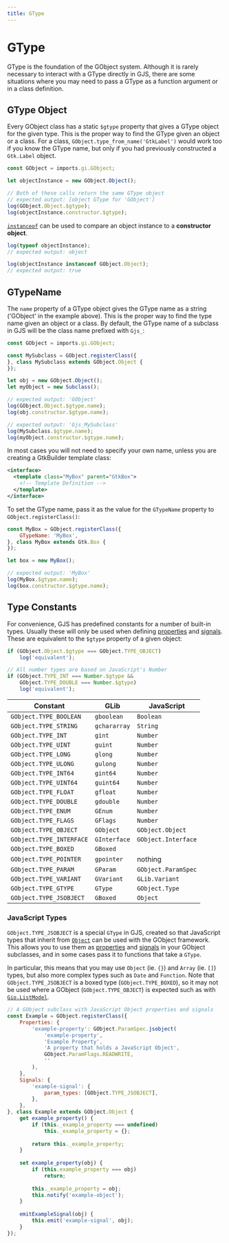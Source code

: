 ```yaml
---
title: GType
---
```


# GType

GType is the foundation of the GObject system. Although it is rarely necessary to interact with a GType directly in GJS, there are some situations where you may need to pass a GType as a function argument or in a class definition.

## GType Object

Every GObject class has a static `$gtype` property that gives a GType object for the given type. This is the proper way to find the GType given an object or a class. For a class, `GObject.type_from_name('GtkLabel')` would work too if you know the GType name, but only if you had previously constructed a `Gtk.Label` object.

```js
const GObject = imports.gi.GObject;

let objectInstance = new GObject.Object();

// Both of these calls return the same GType object
// expected output: [object GType for 'GObject']
log(GObject.Object.$gtype);
log(objectInstance.constructor.$gtype);
```

[`instanceof`][mdn-instanceof] can be used to compare an object instance to a **constructor object**.

```js
log(typeof objectInstance);
// expected output: object

log(objectInstance instanceof GObject.Object);
// expected output: true
```

[mdn-instanceof]: https://developer.mozilla.org/docs/Web/JavaScript/Reference/Operators/instanceof

## GTypeName

The `name` property of a GType object gives the GType name as a string ('GObject' in the example above). This is the proper way to find the type name given an object or a class. By default, the GType name of a subclass in GJS will be the class name prefixed with `Gjs_`:

```js
const GObject = imports.gi.GObject;

const MySubclass = GObject.registerClass({
}, class MySubclass extends GObject.Object {
});

let obj = new GObject.Object();
let myObject = new Subclass();

// expected output: 'GObject'
log(GObject.Object.$gtype.name);
log(obj.constructor.$gtype.name);

// expected output: 'Gjs_MySubclass'
log(MySubclass.$gtype.name);
log(myObject.constructor.$gtype.name);
```

In most cases you will not need to specify your own name, unless you are creating a GtkBuilder template class:

```xml
<interface>
  <template class="MyBox" parent="GtkBox">
    <!-- Template Definition -->
  </template>
</interface>
```

To set the GType name, pass it as the value for the `GTypeName` property to `GObject.registerClass()`:

```js
const MyBox = GObject.registerClass({
    GTypeName: 'MyBox',
}, class MyBox extends Gtk.Box {
});

let box = new MyBox();

// expected output: 'MyBox'
log(MyBox.$gtype.name);
log(box.constructor.$gtype.name);
```

## Type Constants

For convenience, GJS has predefined constants for a number of built-in types. Usually these will only be used when defining [properties](subclassing.md#properties) and [signals](subclassing.md#signals). These are equivalent to the `$gtype` property of a given object:

```js
if (GObject.Object.$gtype === GObject.TYPE_OBJECT)
    log('equivalent');

// All number types are based on JavaScript's Number
if (GObject.TYPE_INT === Number.$gtype &&
    GObject.TYPE_DOUBLE === Number.$gtype)
    log('equivalent');
```

| Constant                 | GLib             | JavaScript          |
|--------------------------|------------------|---------------------|
| `GObject.TYPE_BOOLEAN`   | `gboolean`       | `Boolean`           |
| `GObject.TYPE_STRING`    | `gchararray`     | `String`            |
| `GObject.TYPE_INT`       | `gint`           | `Number`            |
| `GObject.TYPE_UINT`      | `guint`          | `Number`            |
| `GObject.TYPE_LONG`      | `glong`          | `Number`            |
| `GObject.TYPE_ULONG`     | `gulong`         | `Number`            |
| `GObject.TYPE_INT64`     | `gint64`         | `Number`            |
| `GObject.TYPE_UINT64`    | `guint64`        | `Number`            |
| `GObject.TYPE_FLOAT`     | `gfloat`         | `Number`            |
| `GObject.TYPE_DOUBLE`    | `gdouble`        | `Number`            |
| `GObject.TYPE_ENUM`      | `GEnum`          | `Number`            |
| `GObject.TYPE_FLAGS`     | `GFlags`         | `Number`            |
| `GObject.TYPE_OBJECT`    | `GObject`        | `GObject.Object`    |
| `GObject.TYPE_INTERFACE` | `GInterface`     | `GObject.Interface` |
| `GObject.TYPE_BOXED`     | `GBoxed`         |                     |
| `GObject.TYPE_POINTER`   | `gpointer`       | nothing             |
| `GObject.TYPE_PARAM`     | `GParam`         | `GObject.ParamSpec` |
| `GObject.TYPE_VARIANT`   | `GVariant`       | `GLib.Variant`      |
| `GObject.TYPE_GTYPE`     | `GType`          | `GObject.Type`      |
| `GObject.TYPE_JSOBJECT`  | `GBoxed`         | `Object`            |


### JavaScript Types

`GObject.TYPE_JSOBJECT` is a special `GType` in GJS, created so that JavaScript types that inherit from [`Object`][js-object] can be used with the GObject framework. This allows you to use them as [properties][gobject-properties] and [signals][gobject-signals] in your GObject subclasses, and in some cases pass it to functions that take a `GType`.

In particular, this means that you may use `Object` (ie. `{}`) and `Array` (ie. `[]`) types, but also more complex types such as `Date` and `Function`. Note that `GObject.TYPE_JSOBJECT` is a boxed type (`GObject.TYPE_BOXED`), so it may not be used where a GObject (`GObject.TYPE_OBJECT`) is expected such as with [`Gio.ListModel`][glistmodel].

```js
// A GObject subclass with JavaScript Object properties and signals
const Example = GObject.registerClass({
    Properties: {
        'example-property': GObject.ParamSpec.jsobject(
            'example-property',
            'Example Property',
            'A property that holds a JavaScript Object',
            GObject.ParamFlags.READWRITE,
            ''
        ),
    },
    Signals: {
        'example-signal': {
            param_types: [GObject.TYPE_JSOBJECT],
        },
    },
}, class Example extends GObject.Object {
    get example_property() {
        if (this._example_property === undefined)
            this._example_property = {};
            
        return this._example_property;
    }
    
    set example_property(obj) {
        if (this.example_property === obj)
            return;
            
        this._example_property = obj;
        this.notify('example-object');
    }
    
    emitExampleSignal(obj) {
        this.emit('example-signal', obj);
    }
});
```


[js-object]: https://developer.mozilla.org/docs/Web/JavaScript/Reference/Global_Objects/Object
[glistmodel]: https://gjs-docs.gnome.org/gio20/gio.listmodel
[gobject-properties]: https://gjs.guide/guides/gobject/subclassing.html#properties
[gobject-signals]: https://gjs.guide/guides/gobject/subclassing.html#signals

